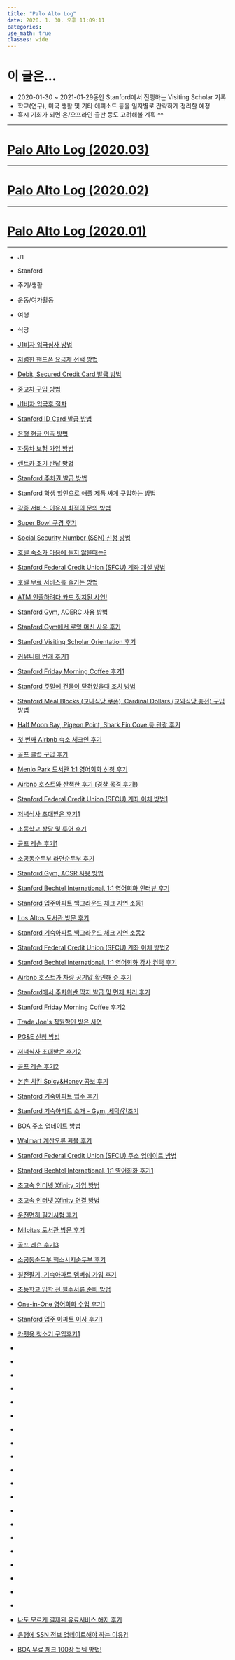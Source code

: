 ```yaml
---
title: "Palo Alto Log"
date: 2020. 1. 30. 오후 11:09:11
categories:
use_math: true
classes: wide
---
```


# 이 글은...
* 2020-01-30 ~ 2021-01-29동안 Stanford에서 진행하는 Visiting Scholar 기록
* 학교(연구), 미국 생활 및 기타 에피소드 등을 일자별로 간략하게 정리할 예정
* 혹시 기회가 되면 온/오프라인 출판 등도 고려해볼 계획 ^^

---

# [Palo Alto Log (2020.03)](https://missflash.github.io/palo-alto-log-202003/)

---

# [Palo Alto Log (2020.02)](https://missflash.github.io/palo-alto-log-202002/)

---

# [Palo Alto Log (2020.01)](https://missflash.github.io/palo-alto-log-202001/)

---

* J1
* Stanford
* 주거/생활
* 운동/여가활동
* 여행
* 식당

* [J1비자 입국심사 방법](/palo-alto-log-202001/#Immigration)
* [저렴한 핸드폰 요금제 선택 방법](/palo-alto-log-202001/#Prepaid_Plan)
* [Debit, Secured Credit Card 발급 방법](/palo-alto-log-202001/#Debit_Card)
* [중고차 구입 방법](/palo-alto-log-202001/#Used_Car)
* [J1비자 입국후 절차](/palo-alto-log-202001/#After_Arrival)
* [Stanford ID Card 발급 방법](/palo-alto-log-202001/#Stanford_ID)
* [은행 현금 인출 방법](/palo-alto-log-202002/#Withdrawal)
* [자동차 보험 가입 방법](/palo-alto-log-202002/#Car_Insurance)
* [렌트카 조기 반납 방법](/palo-alto-log-202002/#Rentcar_Return)
* [Stanford 주차권 발급 방법](/palo-alto-log-202002/#Parking_Permit)
* [Stanford 학생 할인으로 애플 제품 싸게 구입하는 방법](/palo-alto-log-202002/#Apple_Student)
* [각종 서비스 이용시 최적의 문의 방법](/palo-alto-log-202002/#Customer_Contact)
* [Super Bowl 구경 후기](/palo-alto-log-202002/#Super_Bowl19)
* [Social Security Number (SSN) 신청 방법](/palo-alto-log-202002/#SSN)
* [호텔 숙소가 마음에 들지 않을때는?](/palo-alto-log-202002/#Room_Change)
* [Stanford Federal Credit Union (SFCU) 계좌 개설 방법](/palo-alto-log-202002/#SFCU)
* [호텔 무료 서비스를 즐기는 방법](/palo-alto-log-202002/#RI_MIX)
* [ATM 인출하려다 카드 정지된 사연!](/palo-alto-log-202002/#Card_Block)
* [Stanford Gym, AOERC 사용 방법](/palo-alto-log-202002/#AOERC)
* [Stanford Gym에서 로잉 머신 사용 후기](/palo-alto-log-202002/#Indoor_Rower)
* [Stanford Visiting Scholar Orientation 후기](/palo-alto-log-202002/#Stanford_OT)
* [커뮤니티 번개 후기1](/palo-alto-log-202002/#Community_Event1)
* [Stanford Friday Morning Coffee 후기1](/palo-alto-log-202002/#FMC1)
* [Stanford 주말에 건물이 닫혀있을때 조치 방법](/palo-alto-log-202002/#Weekend_Lock)
* [Stanford Meal Blocks (교내식당 쿠폰), Cardinal Dollars (교외식당 충전) 구입 방법](/palo-alto-log-202002/#Meal_Blocks)
* [Half Moon Bay, Pigeon Point, Shark Fin Cove 등 관광 후기](/palo-alto-log-202002/#Half_Moon_Bay)
* [첫 번째 Airbnb 숙소 체크인 후기](/palo-alto-log-202002/#1st_Airbnb)
* [골프 클럽 구입 후기](/palo-alto-log-202002/#Golf_Lesson0)
* [Menlo Park 도서관 1:1 영어회화 신청 후기](/palo-alto-log-202002/#Menlo_Park_Library)
* [Airbnb 호스트와 산책한 후기 (경찰 목격 후기!)](/palo-alto-log-202002/#1st_Walking)
* [Stanford Federal Credit Union (SFCU) 계좌 이체 방법1](/palo-alto-log-202002/#SFCU_Withdrawal1)
* [저녁식사 초대받은 후기1](/palo-alto-log-202002/#Dinner_Invitation1)
* [초등학교 상담 및 투어 후기](/palo-alto-log-202002/#Almond_Tour)
* [골프 레슨 후기1](/palo-alto-log-202002/#Golf_Lesson1)
* [소공동순두부 라면순두부 후기](/palo-alto-log-202002/#Sogongdong1)
* [Stanford Gym, ACSR 사용 방법](/palo-alto-log-202002/#ACSR)
* [Stanford Bechtel International, 1:1 영어회화 인터뷰 후기](/palo-alto-log-202002/#EIL_Interview)
* [Stanford 입주아파트 백그라운드 체크 지연 소동1](/palo-alto-log-202002/#Background_Check1)
* [Los Altos 도서관 방문 후기](/palo-alto-log-202002/#Los_Altos_Library)
* [Stanford 기숙아파트 백그라운드 체크 지연 소동2](/palo-alto-log-202002/#Background_Check2)
* [Stanford Federal Credit Union (SFCU) 계좌 이체 방법2](/palo-alto-log-202002/#SFCU_Withdrawal2)
* [Stanford Bechtel International, 1:1 영어회화 강사 컨택 후기](/palo-alto-log-202002/#EIA_Lesson0)
* [Airbnb 호스트가 차량 공기압 확인해 준 후기](/palo-alto-log-202002/#Tire_Pressure)
* [Stanford에서 주차위반 딱지 발급 및 면제 처리 후기](/palo-alto-log-202002/#Parking_Ticket)
* [Stanford Friday Morning Coffee 후기2](/palo-alto-log-202002/#FMC2)
* [Trade Joe's 직원할인 받은 사연](/palo-alto-log-202002/#Trade_Joe_Discount)
* [PG&E 신청 방법](/palo-alto-log-202002/#PGE)
* [저녁식사 초대받은 후기2](/palo-alto-log-202002/#Dinner_Invitation2)
* [골프 레슨 후기2](/palo-alto-log-202002/#Golf_Lesson2)
* [본촌 치킨 Spicy&Honey 콤보 후기](/palo-alto-log-202002/#Bonchon_Chicken)
* [Stanford 기숙아파트 입주 후기](/palo-alto-log-202002/#Colonnade_Moving)
* [Stanford 기숙아파트 소개 - Gym, 세탁/건조기](/palo-alto-log-202002/#Colonnade_Gym)
* [BOA 주소 업데이트 방법](/palo-alto-log-202002/#BOA_Update1)
* [Walmart 계산오류 환불 후기](/palo-alto-log-202002/#Walmart_Refund)
* [Stanford Federal Credit Union (SFCU) 주소 업데이트 방법](/palo-alto-log-202002/#SFCU_Update1)
* [Stanford Bechtel International, 1:1 영어회화 후기1](/palo-alto-log-202002/#EIA_Lesson1)
* [초고속 인터넷 Xfinity 가입 방법](/palo-alto-log-202002/#Xfinity)
* [초고속 인터넷 Xfinity 연결 방법](/palo-alto-log-202002/#Xfinity_Connect)
* [운전면허 필기시험 후기](/palo-alto-log-202002/#DL_Written)
* [Milpitas 도서관 방문 후기](/palo-alto-log-202002/#Milpitas_Library)
* [골프 레슨 후기3](/palo-alto-log-202002/#Golf_Lesson3)
* [소공동순두부 햄소시지순두부 후기](/palo-alto-log-202002/#Sogongdong2)
* [칠전팔기, 기숙아파트 멤버십 가입 후기](/palo-alto-log-202002/#Community_Join)
* [초등학교 입학 전 필수서류 준비 방법](/palo-alto-log-202002/#Almond_Documents)
* [One-in-One 영어회화 수업 후기1](/palo-alto-log-202002/#One-on-One1)
* [Stanford 입주 아파트 이사 후기1](/palo-alto-log-202002/#Package_Movement1)
* [카펫용 청소기 구입후기1](/palo-alto-log-202002/#Walmart_Vacuum)
* [](/palo-alto-log-202002/#)
* [](/palo-alto-log-202002/#)
* [](/palo-alto-log-202002/#)
* [](/palo-alto-log-202002/#)
* [](/palo-alto-log-202002/#)
* [](/palo-alto-log-202002/#)
* [](/palo-alto-log-202002/#)
* [](/palo-alto-log-202002/#)
* [](/palo-alto-log-202002/#)
* [](/palo-alto-log-202002/#)
* [](/palo-alto-log-202002/#)
* [](/palo-alto-log-202002/#)
* [](/palo-alto-log-202002/#)
* [](/palo-alto-log-202002/#)
* [](/palo-alto-log-202002/#)
* [](/palo-alto-log-202002/#)
* [](/palo-alto-log-202002/#)
* [](/palo-alto-log-202002/#)
* [](/palo-alto-log-202002/#)
* [](/palo-alto-log-202002/#)
* [나도 모르게 결제된 유료서비스 해지 후기](/palo-alto-log-202003/#Refund)
* [은행에 SSN 정보 업데이트해야 하는 이유?!](/palo-alto-log-202003/#SSN_Update)
* [BOA 무료 체크 100장 득템 방법!](/palo-alto-log-202003/#Free_Check)
